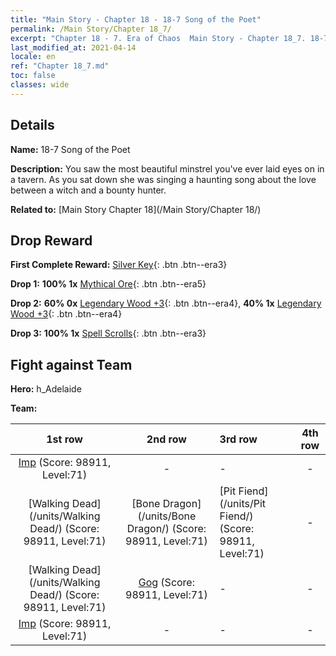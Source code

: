 ```yaml
---
title: "Main Story - Chapter 18 - 18-7 Song of the Poet"
permalink: /Main Story/Chapter 18_7/
excerpt: "Chapter 18 - 7. Era of Chaos  Main Story - Chapter 18_7. 18-7 Song of the Poet"
last_modified_at: 2021-04-14
locale: en
ref: "Chapter 18_7.md"
toc: false
classes: wide
---
```


## Details

 **Name:** 18-7 Song of the Poet

 **Description:** You saw the most beautiful minstrel you've ever laid eyes on in a tavern. As you sat down she was singing a haunting song about the love between a witch and a bounty hunter.

 **Related to:** [Main Story Chapter 18](/Main Story/Chapter 18/)

## Drop Reward

 **First Complete Reward:** [Silver Key](/Items/con_693/){: .btn .btn--era3}

 **Drop 1:** **100% 1x** [Mythical Ore](/Items/mat_61/){: .btn .btn--era5}

 **Drop 2:** **60% 0x** [Legendary Wood +3](/Items/mat_55/){: .btn .btn--era4}, **40% 1x** [Legendary Wood +3](/Items/mat_55/){: .btn .btn--era4}

 **Drop 3:** **100% 1x** [Spell Scrolls](/Items/con_694/){: .btn .btn--era3}


## Fight against Team
 **Hero:** h_Adelaide

 **Team:**


  | 1st row | 2nd row | 3rd row | 4th row |
  |:----:|:----:|:----|:----:|
  | [Imp](/units/Imp/) (Score: 98911, Level:71)  | - | - | - |
  | [Walking Dead](/units/Walking Dead/) (Score: 98911, Level:71)  | [Bone Dragon](/units/Bone Dragon/) (Score: 98911, Level:71)  | [Pit Fiend](/units/Pit Fiend/) (Score: 98911, Level:71)  | - |
  | [Walking Dead](/units/Walking Dead/) (Score: 98911, Level:71)  | [Gog](/units/Gog/) (Score: 98911, Level:71)  | - | - |
  | [Imp](/units/Imp/) (Score: 98911, Level:71)  | - | - | - |


